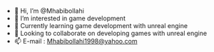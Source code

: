 - 👋 Hi, I’m @Mhabibollahi
- 👀 I’m interested in game development
- 🌱 Currently learning game development with unreal engine
- 💞️ Looking to collaborate on developing games with unreal engine
- 📫 E-mail : Mhabibollahi1998@yahoo.com

<!---
Mhabibollahi/Mhabibollahi is a ✨ special ✨ repository because its `README.md` (this file) appears on your GitHub profile.
You can click the Preview link to take a look at your changes.
--->
